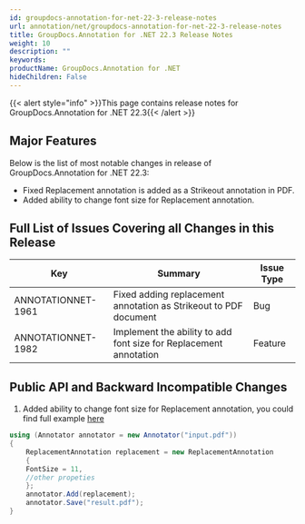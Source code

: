 ```yaml
---
id: groupdocs-annotation-for-net-22-3-release-notes
url: annotation/net/groupdocs-annotation-for-net-22-3-release-notes
title: GroupDocs.Annotation for .NET 22.3 Release Notes
weight: 10
description: ""
keywords: 
productName: GroupDocs.Annotation for .NET
hideChildren: False
---
```

{{< alert style="info" >}}This page contains release notes for GroupDocs.Annotation for .NET 22.3{{< /alert >}}

## Major Features

Below is the list of most notable changes in release of GroupDocs.Annotation for .NET 22.3:
* Fixed Replacement annotation is added as a Strikeout annotation in PDF.
* Added ability to change font size for Replacement annotation.


## Full List of Issues Covering all Changes in this Release

| Key | Summary | Issue Type |
| --- | --- | --- |
| ANNOTATIONNET-1961 | Fixed adding replacement annotation as Strikeout to PDF document | Bug |
| ANNOTATIONNET-1982 | Implement the ability to add font size for Replacement annotation | Feature |


## Public API and Backward Incompatible Changes

1. Added ability to change font size for Replacement annotation, you could find full example [here](https://docs.groupdocs.com/annotation/net/add-replacement-annotation/)
```csharp
using (Annotator annotator = new Annotator("input.pdf"))
{
    ReplacementAnnotation replacement = new ReplacementAnnotation
    {
	FontSize = 11,
	//other propeties
    };
    annotator.Add(replacement);
    annotator.Save("result.pdf");
}
```
